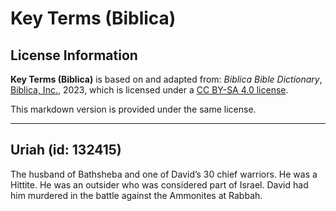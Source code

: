# Key Terms (Biblica)

## License Information

**Key Terms (Biblica)** is based on and adapted from: _Biblica Bible Dictionary_, [Biblica, Inc.](https://www.biblica.com/), 2023, which is licensed under a [CC BY-SA 4.0 license](https://creativecommons.org/licenses/by-sa/4.0/legalcode.en).

This markdown version is provided under the same license.



--------------------------------

## Uriah (id: 132415)

The husband of Bathsheba and one of David’s 30 chief warriors. He was a Hittite. He was an outsider who was considered part of Israel. David had him murdered in the battle against the Ammonites at Rabbah.


